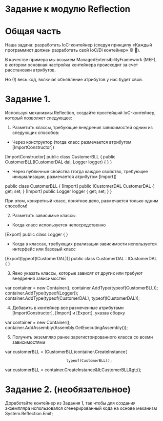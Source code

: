 # Задание к модулю Reflection

# Общая часть

Наша задача: разработать IoC-контейнер (следуя принципу «Каждый программист должен разработать свой IoC/DI контейнер» © ).

В качестве примера мы возьмем ManagedExtensibilityFramework (MEF), в котором основная настройка контейнера происходит за счет расстановки атрибутов.

Но (!) весь код, включая объявление атрибутов у нас будет свой.

# Задание 1.

Используя механизмы Reflection, создайте простейший IoC-контейнер, который позволяет следующее:

1. Разметить классы, требующие внедрения зависимостей одним из следующих способов:

- Через конструктор (тогда класс размечается атрибутом [ImportConstructor])

[ImportConstructor]
public class CustomerBLL
{
    public CustomerBLL(ICustomerDAL dal, Logger logger)
    { }
}

- Через публичные свойства (тогда каждое свойство, требующее инициализации,  размечается атрибутом [Import])

public class CustomerBLL
{
    [Import]
    public ICustomerDAL CustomerDAL { get; set; }
    [Import]
    public Logger logger { get; set; }
}

При этом, конкретный класс, понятное дело, размечается только одним способом!

2. Разметить зависимые классы:

- Когда класс используется непосредственно

[Export]
public class Logger
{ }

- Когда в классах, требующих реализации зависимости используется интерфейс или базовый класс

[Export(typeof(ICustomerDAL))]
public class CustomerDAL : ICustomerDAL
{ }

3. Явно указать классы, которые зависят от других или требуют внедрения зависимостей

var container = new Container();
container.AddType(typeof(CustomerBLL));
container.AddType(typeof(Logger));
container.AddType(typeof(CustomerDAL), typeof(ICustomerDAL));

4. Добавить в контейнер все размеченные атрибутами [ImportConstructor], [Import] и [Export], указав сборку

var container = new Container();
container.AddAssembly(Assembly.GetExecutingAssembly());

5. Получить экземпляр ранее зарегистрированного класса со всеми зависимостями

var customerBLL = (CustomerBLL)container.CreateInstance(

                                typeof(CustomerBLL));
var customerBLL = container.CreateInstance\&lt;CustomerBLL\&gt;();

# Задание 2. (необязательное)

Доработайте контейнер из Задания 1, так чтобы для создания экземпляра использовался сгенерированный кода на основе механизм System.Reflection.Emit;